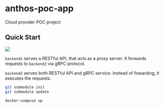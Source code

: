 # anthos-poc-app

Cloud provider POC project

## Quick Start

[![](https://mermaid.ink/img/eyJjb2RlIjoic2VxdWVuY2VEaWFncmFtXG4gICAgcGFydGljaXBhbnQgVXNlclxuICAgIHBhcnRpY2lwYW50IEJhY2tlbmQxXG4gICAgcGFydGljaXBhbnQgQmFja2VuZDJcblxuICAgIHJlY3QgcmdiKDI1NSwyMjgsMjI1KVxuICAgIE5vdGUgb3ZlciBVc2VyLEJhY2tlbmQyOiBCYWNrZW5kMSBhcyBhIHByb3h5IHNlcnZlclxuICAgIFVzZXItPj4rQmFja2VuZDE6IEdFVCAvY2FsY3VsYXRvci9maWJvLzVcbiAgICBCYWNrZW5kMS0-PitCYWNrZW5kMjogUlBDIENhbGN1bGF0b3JTZXJ2aWNlLkZpYm9uYWNjaSg1KVxuICAgIHJlY3QgcmdiKDI1NSwyMTgsMTg1KVxuICAgIE5vdGUgb3ZlciBCYWNrZW5kMjogQ2FsY3VsYXRlIGZpYm9uYWNjaVxuICAgIGVuZFxuICAgIEJhY2tlbmQyLS0-Pi1CYWNrZW5kMTogNVxuICAgIEJhY2tlbmQxLS0-Pi1Vc2VyOiA1XG4gICAgZW5kXG5cbiAgICByZWN0IHJnYigyNTUsMjI4LDIyNSlcbiAgICBOb3RlIG92ZXIgVXNlcixCYWNrZW5kMjogRGlyZWN0bHkgc2VuZCBhIEhUVFAgcmVxdWVzdCB0byBCYWNrZW5kMlxuICAgIFVzZXItPj4rQmFja2VuZDI6IEdFVCAvY2FsY3VsYXRvci9maWJvLzVcbiAgICByZWN0IHJnYigyNTUsMjE4LDE4NSlcbiAgICBOb3RlIG92ZXIgQmFja2VuZDI6IENhbGN1bGF0ZSBmaWJvbmFjY2lcbiAgICBlbmRcbiAgICBCYWNrZW5kMi0tPj4tVXNlcjogNVxuICAgIGVuZCIsIm1lcm1haWQiOnsidGhlbWUiOiJkZWZhdWx0In0sInVwZGF0ZUVkaXRvciI6ZmFsc2V9)](https://mermaid-js.github.io/mermaid-live-editor/#/edit/eyJjb2RlIjoic2VxdWVuY2VEaWFncmFtXG4gICAgcGFydGljaXBhbnQgVXNlclxuICAgIHBhcnRpY2lwYW50IEJhY2tlbmQxXG4gICAgcGFydGljaXBhbnQgQmFja2VuZDJcblxuICAgIHJlY3QgcmdiKDI1NSwyMjgsMjI1KVxuICAgIE5vdGUgb3ZlciBVc2VyLEJhY2tlbmQyOiBCYWNrZW5kMSBhcyBhIHByb3h5IHNlcnZlclxuICAgIFVzZXItPj4rQmFja2VuZDE6IEdFVCAvY2FsY3VsYXRvci9maWJvLzVcbiAgICBCYWNrZW5kMS0-PitCYWNrZW5kMjogUlBDIENhbGN1bGF0b3JTZXJ2aWNlLkZpYm9uYWNjaSg1KVxuICAgIHJlY3QgcmdiKDI1NSwyMTgsMTg1KVxuICAgIE5vdGUgb3ZlciBCYWNrZW5kMjogQ2FsY3VsYXRlIGZpYm9uYWNjaVxuICAgIGVuZFxuICAgIEJhY2tlbmQyLS0-Pi1CYWNrZW5kMTogNVxuICAgIEJhY2tlbmQxLS0-Pi1Vc2VyOiA1XG4gICAgZW5kXG5cbiAgICByZWN0IHJnYigyNTUsMjI4LDIyNSlcbiAgICBOb3RlIG92ZXIgVXNlcixCYWNrZW5kMjogRGlyZWN0bHkgc2VuZCBhIEhUVFAgcmVxdWVzdCB0byBCYWNrZW5kMlxuICAgIFVzZXItPj4rQmFja2VuZDI6IEdFVCAvY2FsY3VsYXRvci9maWJvLzVcbiAgICByZWN0IHJnYigyNTUsMjE4LDE4NSlcbiAgICBOb3RlIG92ZXIgQmFja2VuZDI6IENhbGN1bGF0ZSBmaWJvbmFjY2lcbiAgICBlbmRcbiAgICBCYWNrZW5kMi0tPj4tVXNlcjogNVxuICAgIGVuZCIsIm1lcm1haWQiOnsidGhlbWUiOiJkZWZhdWx0In0sInVwZGF0ZUVkaXRvciI6ZmFsc2V9)

`backend1` serves a RESTful API, that acts as a proxy server. It forwards requests to `backend2` via gRPC protocol.

`backend2` serves both RESTful API and gRPC service. Instead of fowarding, it executes the requests.

```sh
git submodule init
git submodule update

docker-compose up
```
